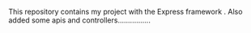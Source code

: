 This repository contains my project with the Express framework .
Also  added some apis and controllers................

